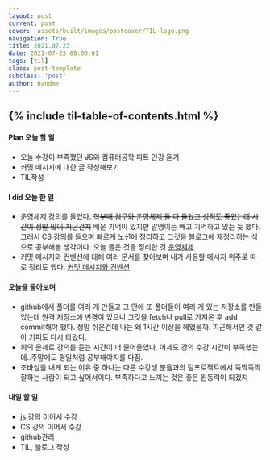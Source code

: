 ```yaml
---
layout: post
current: post
cover:  assets/built/images/postcover/TIL-logo.png
navigation: True
title: 2021.07.23
date: 2021-07-23 00:00:01
tags: [til]
class: post-template
subclass: 'post'
author: 0andme
---
```

{% include til-table-of-contents.html %}
---


<!-- excerpt-start -->

#### Plan 오늘 할 일
+ 오늘 수강이 부족했던 ~~JS와~~ 컴퓨터공학 파트 인강 듣기
+ 커밋 메시지에 대한 글 작성해보기
+ TIL작성

#### I did 오늘 한 일
+ 운영체제 강의를 들었다. ~~학부때 컴구와 운영체제 둘 다 들었고 성적도 좋았는데 시간이 정말 많이 지난건지~~ 배운 기억이 있지만 알맹이는 빼고 기억하고 있는 듯 했다. 그래서 CS 강의를 들으며 빠르게 노션에 정리하고 그것을 블로그에 재정리하는 식으로 공부해볼 생각이다. 오늘 들은 것을 정리한 것 [운영체제](https://velog.io/@0mi/CS-운영체제)
+ 커밋 메시지와 컨벤션에 대해 여러 문서를 찾아보며 내가 사용할 메시지 위주로 따로 정리도 했다. [커밋 메시지와 컨벤션](https://velog.io/@0mi/Git-커밋-메시지-규칙과-커밋-컨벤션commit-message-convention정리)
#### 오늘을 돌아보며
+ github에서 폴더를 여러 개 만들고 그 안에 또 폴더들이 여러 개 있는 저장소를 만들었는데 원격 저장소에 변경이 있으니 그것을 fetch나 pull로 가져온 후 add commit해야 했다. 정말 쉬운건데 나는 왜 1시간 이상을 헤맸을까. 피곤해서인 것 같아 커피도 다시 타왔다.
+ 위의 문제로 강의를 듣는 시간이 더 줄어들었다. 어제도 강의 수강 시간이 부족했는데..주말에도 평일처럼 공부해야지를 다짐.
+ 조바심을 내게 되는 이유 중 하나는 다른 수강생 분들과의 팀프로젝트에서 뚝딱뚝딱 잘하는 사람이 되고 싶어서이다. 부족하다고 느끼는 것은 좋은 원동력이 되겠지
  
#### 내일 할 일
+ js 강의 이어서 수강
+ CS 강의 이어서 수강
+ github관리
+ TIL, 블로그 작성